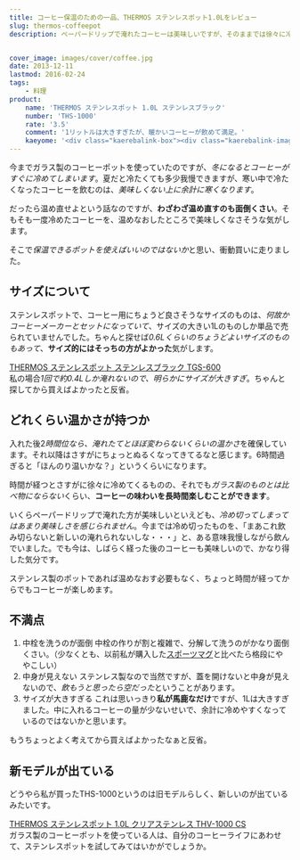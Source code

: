 ```yaml
---
title: コーヒー保温のための一品、THERMOS ステンレスポット1.0Lをレビュー
slug: thermos-coffeepot
description: ペーパードリップで淹れたコーヒーは美味しいですが、そのままでは徐々に冷えてきて味も落ちてきます。そこでステンレス製のポットを購入して保温するようにしてみました。さすがにいつまでも保温できるわけではありませんが、2杯目も温かいのは重要です。


cover_image: images/cover/coffee.jpg
date: 2013-12-11
lastmod: 2016-02-24
tags: 
    - 料理
product:
    name: 'THERMOS ステンレスポット 1.0L ステンレスブラック'
    number: 'THS-1000'
    rate: '3.5'
    comment: '1リットルは大きすぎたが、暖かいコーヒーが飲めて満足。'
    kaeyome: '<div class="kaerebalink-box"><div class="kaerebalink-image"><a href="http://www.amazon.co.jp/exec/obidos/ASIN/B001EJNTEU/illusionspace-22/ref=nosim/" rel="nofollow" target="_blank"><img src="http://ecx.images-amazon.com/images/I/41JZ0xzJp1L._SL160_.jpg" style="border: none;" /></a></div><div class="kaerebalink-info"><div class="kaerebalink-name"><a href="http://www.amazon.co.jp/exec/obidos/ASIN/B001EJNTEU/illusionspace-22/ref=nosim/" rel="nofollow" target="_blank">THERMOS ステンレスポット 1.0L ステンレスブラック THS-1000 SBK</a><div class="kaerebalink-powered-date">posted with <a href="http://kaereba.com" rel="nofollow" target="_blank">カエレバ</a></div></div><div class="kaerebalink-detail"> THERMOS (サーモス) 2008-08-21    </div><div class="kaerebalink-link1"><div class="shoplinkamazon"><a href="http://www.amazon.co.jp/gp/search?keywords=THS-1000&__mk_ja_JP=%83J%83%5E%83J%83i&tag=illusionspace-22" rel="nofollow" target="_blank" title="アマゾン" >Amazonで購入</a></div><div class="shoplinkrakuten"><a href="http://hb.afl.rakuten.co.jp/hgc/0e95387f.f2aef20d.0e953880.25e412bd/?pc=http%3A%2F%2Fsearch.rakuten.co.jp%2Fsearch%2Fmall%2FTHS-1000%2F-%2Ff.1-p.1-s.1-sf.0-st.A-v.2%3Fx%3D0%26scid%3Daf_ich_link_urltxt%26m%3Dhttp%3A%2F%2Fm.rakuten.co.jp%2F" rel="nofollow" target="_blank" title="楽天市場" >楽天市場で購入</a></div></div></div><div class="booklink-footer" style="clear: left"></div></div>'
---
```


今までガラス製のコーヒーポットを使っていたのですが、<em>冬になるとコーヒーがすぐに冷めてしまいます</em>。夏だと冷たくても多少我慢できますが、寒い中で冷たくなったコーヒーを飲むのは、<em>美味しくない上に余計に寒くなります</em>。

だったら温め直せよという話なのですが、<strong>わざわざ温め直すのも面倒くさい</strong>。そもそも一度冷めたコーヒーを、温めなおしたところで美味しくなさそうな気がします。

そこで<em>保温できるポットを使えばいいのではないか</em>と思い、衝動買いに走りました。


## サイズについて


ステンレスポットで、コーヒー用にちょうど良さそうなサイズのものは、<em>何故かコーヒーメーカーとセットになっていて</em>、サイズの大きい1Lのものしか単品で売られていませんでした。ちゃんと探せば<em>0.6Lくらいのちょうどよいサイズのものもあって</em>、<strong>サイズ的にはそっちの方がよかった</strong>気がします。

<div data-role="amazonjs" data-asin="B0000DIJ7E" data-locale="JP" data-tmpl="" data-img-size="" class="asin_B0000DIJ7E_JP_ amazonjs_item"><div class="amazonjs_indicator"><span class="amazonjs_indicator_img"></span><a class="amazonjs_indicator_title" href="#">THERMOS ステンレスポット ステンレスブラック TGS-600</a><span class="amazonjs_indicator_footer"></span></div></div>
私の場合<em>1回で約0.4Lしか淹れないので、明らかにサイズが大きすぎ</em>。ちゃんと探してから買えばよかったと反省。


## どれくらい温かさが持つか


入れた後2<em>時間位なら、淹れたてとほぼ変わらないくらいの温かさ</em>を確保しています。それ以降はさすがにちょっとぬるくなってきてるなと感じます。6時間過ぎると「ほんのり温いかな？」というくらいになります。

時間が経つとさすがに徐々に冷めてくるものの、それでも<em>ガラス製のものとは比べ物にならない</em>くらい、<strong>コーヒーの味わいを長時間楽しむことができます</strong>。

いくらペーパードリップで淹れた方が美味しいといえども、<em>冷め切ってしまってはあまり美味しさを感じられません</em>。今までは冷め切ったものを、「まあこれ飲み切らないと新しいの淹れられないしな・・・」と、ある意味我慢しながら飲んでいました。でも今は、しばらく経った後のコーヒーも美味しいので、かなり得した気分です。

ステンレス製のポットであれば温めなおす必要もなく、ちょっと時間が経ってからでもコーヒーが楽しめます。


## 不満点


<ol>
<li>中栓を洗うのが面倒
中栓の作りが割と複雑で、分解して洗うのがかなり面倒くさい。（少なくとも、以前私が購入した<a href="https://wantit.gcreate.jp/thermos/" title="真夏の水分補給に　THERMOS 真空断熱スポーツボトル 0.8L">スポーツマグ</a>と比べたら格段にややこしい）</li>
<li>中身が見えない
ステンレス製なので当然ですが、蓋を開けないと中身が見えないので、<em>飲もうと思ったら空だった</em>ということがあります。</li>
<li>サイズが大きすぎる
これは思いっきり<strong>私が馬鹿なだけ</strong>ですが、1Lは大きすぎました。中に入れるコーヒーの量が少ないせいで、余計に冷めやすくなっているのではないかと思います。</li>
</ol>
もうちょっとよく考えてから買えばよかったなぁと反省。


## 新モデルが出ている


どうやら私が買ったTHS-1000というのは旧モデルらしく、新しいのが出ているみたいです。

<div data-role="amazonjs" data-asin="B00EI63OT6" data-locale="JP" data-tmpl="" data-img-size="" class="asin_B00EI63OT6_JP_ amazonjs_item"><div class="amazonjs_indicator"><span class="amazonjs_indicator_img"></span><a class="amazonjs_indicator_title" href="#">THERMOS ステンレスポット 1.0L クリアステンレス THV-1000 CS</a><span class="amazonjs_indicator_footer"></span></div></div>
ガラス製のコーヒーポットを使っている人は、自分のコーヒーライフにあわせて、ステンレスポットを試してみてはいかがでしょうか。


  